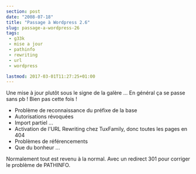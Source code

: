 ```yaml
---
section: post
date: "2008-07-18"
title: "Passage à Wordpress 2.6"
slug: passage-a-wordpress-26
tags:
 - g33k
 - mise a jour
 - pathinfo
 - rewriting
 - url
 - wordpress

lastmod: 2017-03-01T11:27:25+01:00
---
```


Une mise à jour plutôt sous le signe de la galère ... En général ça se passe sans pb ! Bien pas cette fois !

  * Problème de reconnaissance du préfixe de la base
  * Autorisations révoquées
  * Import partiel ...
  * Activation de l'URL Rewriting chez TuxFamily, donc toutes les pages en 404
  * Problèmes de référencements
  * Que du bonheur ...

Normalement tout est revenu à la normal.
Avec un redirect 301 pour corriger le problème de PATHINFO.
